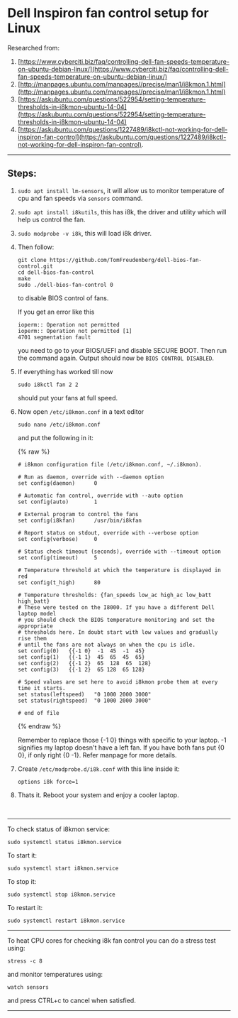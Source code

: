 # Dell Inspiron fan control setup for Linux

Researched from:
1. [https://www.cyberciti.biz/faq/controlling-dell-fan-speeds-temperature-on-ubuntu-debian-linux/](https://www.cyberciti.biz/faq/controlling-dell-fan-speeds-temperature-on-ubuntu-debian-linux/)
2. [http://manpages.ubuntu.com/manpages//precise/man1/i8kmon.1.html](http://manpages.ubuntu.com/manpages//precise/man1/i8kmon.1.html)
3. [https://askubuntu.com/questions/522954/setting-temperature-thresholds-in-i8kmon-ubuntu-14-04](https://askubuntu.com/questions/522954/setting-temperature-thresholds-in-i8kmon-ubuntu-14-04)
4. [https://askubuntu.com/questions/1227489/i8kctl-not-working-for-dell-inspiron-fan-control](https://askubuntu.com/questions/1227489/i8kctl-not-working-for-dell-inspiron-fan-control).

--------------------

## Steps:

1. `sudo apt install lm-sensors`, it will allow us to monitor temperature of cpu and fan speeds via `sensors` command.

2. `sudo apt install i8kutils`, this has i8k, the driver and utility which will help us control the fan.

3. `sudo modprobe -v i8k`, this will load i8k driver.

4. Then follow:
	```
	git clone https://github.com/TomFreudenberg/dell-bios-fan-control.git
	cd dell-bios-fan-control
	make
	sudo ./dell-bios-fan-control 0
	```
  
  	to disable BIOS control of fans.
  
  	If you get an error like this
	```
	ioperm:: Operation not permitted 
	ioperm:: Operation not permitted [1] 
	4701 segmentation fault
	```
	you need to go to your BIOS/UEFI and disable SECURE BOOT. Then run the command again. Output should now be `BIOS CONTROL DISABLED`.

5. If everything has worked till now
	```
	sudo i8kctl fan 2 2
	```
	should put your fans at full speed.

6. Now open `/etc/i8kmon.conf` in a text editor
	```
	sudo nano /etc/i8kmon.conf
	```
	and put the following in it:
	
	{% raw %}
	
	```
	# i8kmon configuration file (/etc/i8kmon.conf, ~/.i8kmon).

	# Run as daemon, override with --daemon option
	set config(daemon)      0

	# Automatic fan control, override with --auto option
	set config(auto)        1

	# External program to control the fans
	set config(i8kfan)      /usr/bin/i8kfan

	# Report status on stdout, override with --verbose option
	set config(verbose)     0

	# Status check timeout (seconds), override with --timeout option
	set config(timeout)     5

	# Temperature threshold at which the temperature is displayed in red
	set config(t_high)      80

	# Temperature thresholds: {fan_speeds low_ac high_ac low_batt high_batt}
	# These were tested on the I8000. If you have a different Dell laptop model
	# you should check the BIOS temperature monitoring and set the appropriate
	# thresholds here. In doubt start with low values and gradually rise them
	# until the fans are not always on when the cpu is idle.
	set config(0)   {{-1 0}  -1  45  -1  45}
	set config(1)   {{-1 1}  45  65  45  65}
	set config(2)   {{-1 2}  65  128  65  128}
	set config(3)   {{-1 2}  65 128  65 128}

	# Speed values are set here to avoid i8kmon probe them at every time it starts.
	set status(leftspeed)   "0 1000 2000 3000"
	set status(rightspeed)  "0 1000 2000 3000"

	# end of file
	```
	
	{% endraw %}

	Remember to replace those {-1 0} things with specific to your laptop. -1 signifies my laptop doesn't have a left fan. If you have both fans put {0 0}, if only right {0 -1}. Refer manpage for more details.

7. Create `/etc/modprobe.d/i8k.conf` with this line inside it:
	```
	options i8k force=1
	```

8. Thats it. Reboot your system and enjoy a cooler laptop.

<br>

----------------------

To check status of i8kmon service:
```
sudo systemctl status i8kmon.service
```
To start it:
```
sudo systemctl start i8kmon.service
```
To stop it:
```
sudo systemctl stop i8kmon.service
```
To restart it:
```
sudo systemctl restart i8kmon.service
```
----------------------

To heat CPU cores for checking i8k fan control you can do a stress test using:
```
stress -c 8
```
and monitor temperatures using:
```
watch sensors
```
and press CTRL+c to cancel when satisfied.

----------------------
